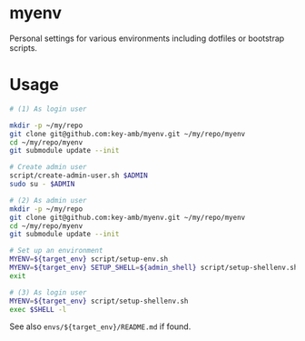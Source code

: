 # myenv

Personal settings for various environments including dotfiles or bootstrap scripts.

# Usage

```bash
# (1) As login user

mkdir -p ~/my/repo
git clone git@github.com:key-amb/myenv.git ~/my/repo/myenv
cd ~/my/repo/myenv
git submodule update --init

# Create admin user
script/create-admin-user.sh $ADMIN
sudo su - $ADMIN

# (2) As admin user
mkdir -p ~/my/repo
git clone git@github.com:key-amb/myenv.git ~/my/repo/myenv
cd ~/my/repo/myenv
git submodule update --init

# Set up an environment
MYENV=${target_env} script/setup-env.sh
MYENV=${target_env} SETUP_SHELL=${admin_shell} script/setup-shellenv.sh
exit

# (3) As login user
MYENV=${target_env} script/setup-shellenv.sh
exec $SHELL -l
```

See also `envs/${target_env}/README.md` if found.
